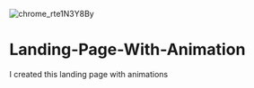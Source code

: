 ![chrome_rte1N3Y8By](https://user-images.githubusercontent.com/68423198/113913139-e1602400-97d3-11eb-92cf-05ad12c2892e.png)
# Landing-Page-With-Animation
I created this landing page with animations 

